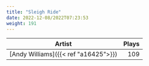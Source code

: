 ```yaml
---
title: "Sleigh Ride"
date: 2022-12-08/2022T07:23:53
weight: 191
---
```




 Artist | Plays 
----- | -----:
[Andy Williams]({{< ref "a16425">}}) | 109
